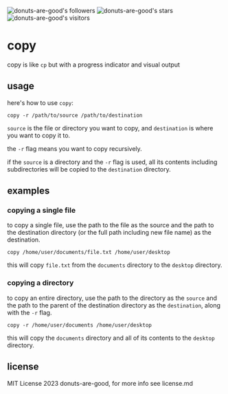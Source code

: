 ![donuts-are-good's followers](https://img.shields.io/github/followers/donuts-are-good?&color=555&style=for-the-badge&label=followers) ![donuts-are-good's stars](https://img.shields.io/github/stars/donuts-are-good?affiliations=OWNER%2CCOLLABORATOR&color=555&style=for-the-badge) ![donuts-are-good's visitors](https://komarev.com/ghpvc/?username=donuts-are-good&color=555555&style=for-the-badge&label=visitors)

# copy

copy is like `cp` but with a progress indicator and visual output

## usage

here's how to use `copy`:

```
copy -r /path/to/source /path/to/destination
```
`source` is the file or directory you want to copy, and `destination` is where you want to copy it to.

the `-r` flag means you want to copy recursively.

if the `source` is a directory and the `-r` flag is used, all its contents including subdirectories will be copied to the `destination` directory.

## examples

### copying a single file

to copy a single file, use the path to the file as the source and the path to the destination directory (or the full path including new file name) as the destination.

```
copy /home/user/documents/file.txt /home/user/desktop
```
this will copy `file.txt` from the `documents` directory to the `desktop` directory.

### copying a directory
to copy an entire directory, use the path to the directory as the `source` and the path to the parent of the destination directory as the `destination`, along with the `-r` flag.

```
copy -r /home/user/documents /home/user/desktop
```
this will copy the `documents` directory and all of its contents to the `desktop` directory.

## license

MIT License 2023 donuts-are-good, for more info see license.md
